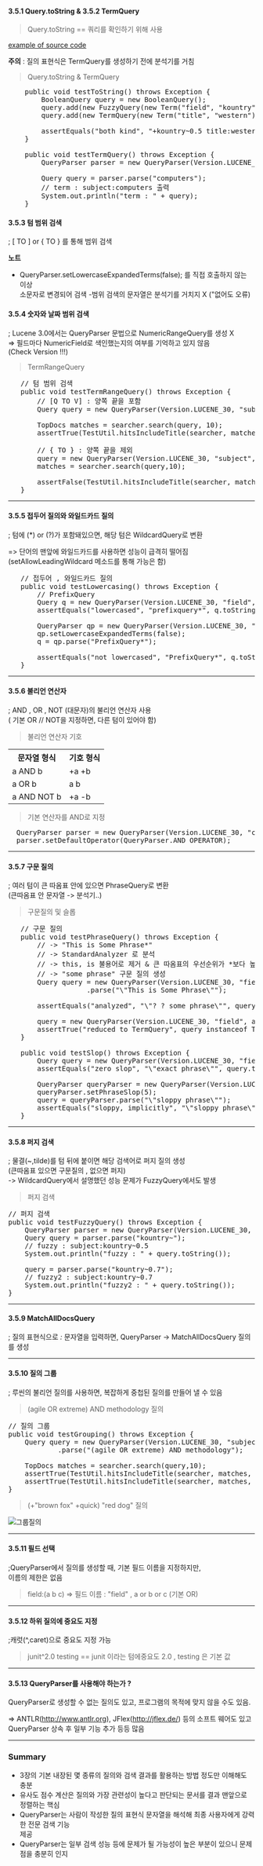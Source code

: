 #### 3.5.1 Query.toString & 3.5.2 TermQuery

> Query.toString  == 쿼리를 확인하기 위해 사용

[example of source code]((https://github.com/zacscoding/lucene-learning/tree/unit/lucene-learn/src/main/java/com/lucene/learn/ch3_search/ParseQueryTest.java))

**주의** : 질의 표현식은 TermQuery를 생성하기 전에 분석기를 거침

> Query.toString & TermQuery

<pre>
    public void testToString() throws Exception {
        BooleanQuery query = new BooleanQuery();
        query.add(new FuzzyQuery(new Term("field", "kountry")), BooleanClause.Occur.MUST);
        query.add(new TermQuery(new Term("title", "western")), BooleanClause.Occur.SHOULD);

        assertEquals("both kind", "+kountry~0.5 title:western", query.toString("field"));        
    }

    public void testTermQuery() throws Exception {
        QueryParser parser = new QueryParser(Version.LUCENE_30, "subject", analyzer);

        Query query = parser.parse("computers");
        // term : subject:computers 출력
        System.out.println("term : " + query);
    }
</pre>


#### 3.5.3 텀 범위 검색
; [ TO ] or { TO } 를 통해 범위 검색

**노트**  
- QueryParser.setLowercaseExpandedTerms(false); 를 직접 호출하지 않는 이상  
소문자로 변경되어 검색
-범위 검색의 문자열은 분석기를 거치지 X ("없어도 오류)

#### 3.5.4 숫자와 날짜 범위 검색
; Lucene 3.0에서는 QueryParser 문법으로 NumericRangeQuery를 생성 X  
=> 필드마다 NumericField로 색인했는지의 여부를 기억하고 있지 않음  
(Check Version !!!)

> TermRangeQuery

<pre>
   // 텀 범위 검색
   public void testTermRangeQuery() throws Exception {
       // [Q TO V] : 양쪽 끝을 포함
       Query query = new QueryParser(Version.LUCENE_30, "subject", analyzer).parse("title2:[Q TO V]");      

       TopDocs matches = searcher.search(query, 10);
       assertTrue(TestUtil.hitsIncludeTitle(searcher, matches, "Tapestry in Action"));

       // { TO } : 양쪽 끝을 제외
       query = new QueryParser(Version.LUCENE_30, "subject", analyzer).parse("title2:{Q TO \"Tapestry in Action\"}");
       matches = searcher.search(query,10);

       assertFalse(TestUtil.hitsIncludeTitle(searcher, matches, "Tapestry in Action"));
   }
</pre>

---

#### 3.5.5 접두어 질의와 와일드카드 질의
; 텀에 (*) or (?)가 포함돼있으면, 해당 텀은 WildcardQuery로 변환

=> 단어의 맨앞에 와일드카드를 사용하면 성능이 급격히 떨어짐  
(setAllowLeadingWildcard 메소드를 통해 가능은 함)

<pre>
   // 접두어 , 와일드카드 질의
   public void testLowercasing() throws Exception {
       // PrefixQuery
       Query q = new QueryParser(Version.LUCENE_30, "field", analyzer).parse("PrefixQuery*");
       assertEquals("lowercased", "prefixquery*", q.toString("field"));

       QueryParser qp = new QueryParser(Version.LUCENE_30, "field", analyzer);
       qp.setLowercaseExpandedTerms(false);
       q = qp.parse("PrefixQuery*");

       assertEquals("not lowercased", "PrefixQuery*", q.toString("field"));
   }
</pre>

---

#### 3.5.6 불리언 연산자
; AND , OR , NOT (대문자)의 불리언 연산자 사용  
( 기본 OR  // NOT을 지정하면, 다른 텀이 있어야 함)

> 불리언 연산자 기호

<table>
  <tr>
    <th>문자열 형식</th>
    <th>기호 형식</th>
  </tr>
  <tr>
    <td>a AND b</td>
    <td>+a +b</td>
  </tr>
  <tr>
    <td>a OR b</td>
    <td>a b</td>
  </tr>
  <tr>
    <td>a AND NOT b</td>
    <td>+a -b</td>
  </tr>
</table>

> 기본 연산자를 AND로 지정

<pre>
  QueryParser parser = new QueryParser(Version.LUCENE_30, "contents", analyzer);
  parser.setDefaultOperator(QueryParser.AND_OPERATOR);
</pre>

---

#### 3.5.7 구문 질의
; 여러 텀이 큰 따옴표 안에 있으면 PhraseQuery로 변환  
(큰따옴표 안 문자열 -> 분석기..)

> 구문질의 및 슬롭

<pre>
   // 구문 질의
   public void testPhraseQuery() throws Exception {
       // -> "This is Some Phrase*"  
       // -> StandardAnalyzer 로 분석  
       // -> this, is 불용어로 제거 & 큰 따옴표의 우선순위가 *보다 높음  
       // -> "some phrase" 구문 질의 생성
       Query query = new QueryParser(Version.LUCENE_30, "field", new StandardAnalyzer(Version.LUCENE_30))
                   .parse("\"This is Some Phrase\"");

       assertEquals("analyzed", "\"? ? some phrase\"", query.toString("field"));

       query = new QueryParser(Version.LUCENE_30, "field", analyzer).parse("\"term\"");
       assertTrue("reduced to TermQuery", query instanceof TermQuery);
   }

   public void testSlop() throws Exception {
       Query query = new QueryParser(Version.LUCENE_30, "field", analyzer).parse("\"exact phrase\"");
       assertEquals("zero slop", "\"exact phrase\"", query.toString("field"));

       QueryParser queryParser = new QueryParser(Version.LUCENE_30, "field", analyzer);
       queryParser.setPhraseSlop(5);
       query = queryParser.parse("\"sloppy phrase\"");
       assertEquals("sloppy, implicitly", "\"sloppy phrase\"~5", query.toString("field"));
   }
</pre>

---

#### 3.5.8 퍼지 검색
; 물결(~,tilde)를 텀 뒤에 붙이면 해당 검색어로 퍼지 질의 생성  
(큰따옴표 있으면 구문질의 , 없으면 퍼지)  
-> WildcardQuery에서 설명했던 성능 문제가 FuzzyQuery에서도 발생

> 퍼지 검색

<pre>
// 퍼지 검색
public void testFuzzyQuery() throws Exception {
    QueryParser parser = new QueryParser(Version.LUCENE_30, "subject", analyzer);
    Query query = parser.parse("kountry~");
    // fuzzy : subject:kountry~0.5       
    System.out.println("fuzzy : " + query.toString());

    query = parser.parse("kountry~0.7");
    // fuzzy2 : subject:kountry~0.7
    System.out.println("fuzzy2 : " + query.toString());
}
</pre>

---

#### 3.5.9 MatchAllDocsQuery
; 질의 표현식으로 *:* 문자열을 입력하면, QueryParser -> MatchAllDocsQuery 질의를 생성

---

#### 3.5.10 질의 그룹
; 루씬의 불리언 질의를 사용하면, 복잡하게 중첩된 질의를 만들어 낼 수 있음

> (agile OR extreme) AND methodology 질의

<pre>
// 질의 그룹
public void testGrouping() throws Exception {
    Query query = new QueryParser(Version.LUCENE_30, "subject", analyzer)
            .parse("(agile OR extreme) AND methodology");

    TopDocs matches = searcher.search(query,10);
    assertTrue(TestUtil.hitsIncludeTitle(searcher, matches, "Extreme Programming Explained"));
    assertTrue(TestUtil.hitsIncludeTitle(searcher, matches, "The Pragmatic Programmer"));
}
</pre>

> (+"brown fox" +quick) "red dog" 질의

![그룹질의](./pics/[pic3-7]질의그룹.png)

---

#### 3.5.11 필드 선택
;QueryParser에서 질의를 생성할 때, 기본 필드 이름을 지정하지만,  
이름의 제한은 없음

> field:(a b c)  => 필드 이름 : "field" , a or b or c (기본 OR)

---

#### 3.5.12 하위 질의에 중요도 지정
;캐럿(^,caret)으로 중요도 지정 가능

> junit^2.0 testing == junit 이라는 텀에중요도 2.0 , testing 은 기본 값

---

#### 3.5.13 QueryParser를 사용해야 하는가 ?

QueryParser로 생성할 수 없는 질의도 있고, 프로그램의 목적에 맞지 않을 수도 있음.  

=> ANTLR(http://www.antlr.org), JFlex(http://jflex.de/) 등의 소프트 웨어도 있고  
QueryParser 상속 후 일부 기능 추가 등등 많음

---

### Summary

- 3장의 기본 내장된 몇 종류의 질의와 검색 결과를 활용하는 방법 정도만 이해해도 충분
- 유사도 점수 계산은 질의와 가장 관련성이 높다고 판단되는 문서를 결과 맨앞으로 정렬하는 핵심  
- QueryParser는 사람이 작성한 질의 표현식 문자열을 해석해 최종 사용자에게 강력한 전문 검색 기능  
제공
- QueryParser는 일부 검색 성능 등에 문제가 될 가능성이 높은 부분이 있으니 문제점을 충분히 인지
